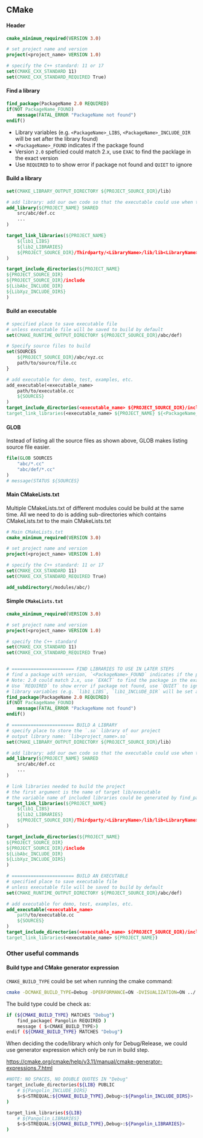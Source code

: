 
## CMake
#### Header
```cmake
cmake_minimum_required(VERSION 3.0)

# set project name and version
project(<project_name> VERSION 1.0)

# specify the C++ standard: 11 or 17
set(CMAKE_CXX_STANDARD 11)
set(CMAKE_CXX_STANDARD_REQUIRED True)
```

#### Find a library
```cmake
find_package(PackageName 2.0 REQUIRED)
if(NOT PackageName_FOUND)
    message(FATAL_ERROR "PackageName not found")
endif()
```
* Library variables (e.g. `<PackageName>_LIBS`, `<PackageName>_INCLUDE_DIR` will be set after the library found)
* `<PackageName>_FOUND` indicates if the package found
* Version `2.0` speficied could match 2.x, use `EXAC` to find the packlage in the exact version
* Use `REQUIRED` to to show error if package not found and `QUIET` to ignore

#### Build a library
```cmake
set(CMAKE_LIBRARY_OUTPUT_DIRECTORY ${PROJECT_SOURCE_DIR}/lib)

# add library: add our own code so that the executable could use when they are compiled
add_library(${PROJECT_NAME} SHARED
    src/abc/def.cc
    ...
)

target_link_libraries(${PROJECT_NAME}
    ${lib1_LIBS}
    ${lib2_LIBRARIES}
    ${PROJECT_SOURCE_DIR}/Thirdparty/<LibraryName>/lib/lib<LibraryName>.so
)

target_include_directories(${PROJECT_NAME}
${PROJECT_SOURCE_DIR}
${PROJECT_SOURCE_DIR}/include
${LibAbc_INCLUDE_DIR}
${LibXyz_INCLUDE_DIRS}
)

```
#### Build an executable
```cmake
# specified place to save executable file
# unless executable file will be saved to build by default
set(CMAKE_RUNTIME_OUTPUT_DIRECTORY ${PROJECT_SOURCE_DIR}/abc/def)

# Specify source files to build
set(SOURCES
    ${PROJECT_SOURCE_DIR}/abc/xyz.cc
    path/to/source/file.cc
}

# add executable for demo, test, examples, etc.
add_executable(<executable_name>
    path/to/executable.cc
    ${SOURCES}
)
target_include_directories(<executable_name> ${PROJECT_SOURCE_DIR}/include)
target_link_libraries(<executable_name> ${PROJECT_NAME} ${<PackageName_LIBS>})
```
#### GLOB
Instead of listing all the source files as shown above, GLOB makes listing source file easier.
```cmake
file(GLOB SOURCES
    "abc/*.cc"
    "abc/def/*.cc"
)
# message(STATUS ${SOURCES}
```

#### Main CMakeLists.txt
Multiple CMakeLists.txt of different modules could be build at the same time. All we need to do is adding sub-directories which contains CMakeLists.txt to the main CMakeLists.txt
```cmake
# Main CMakeLists.txt
cmake_minimum_required(VERSION 3.0)

# set project name and version
project(<project_name> VERSION 1.0)

# specify the C++ standard: 11 or 17
set(CMAKE_CXX_STANDARD 11)
set(CMAKE_CXX_STANDARD_REQUIRED True)

add_subdirectory(/modules/abc/)
```

#### Simple `CMakeLists.txt`

```cmake
cmake_minimum_required(VERSION 3.0)

# set project name and version
project(<project_name> VERSION 1.0)

# specify the C++ standard
set(CMAKE_CXX_STANDARD 11)
set(CMAKE_CXX_STANDARD_REQUIRED True)


# ======================= FIND LIBRARIES TO USE IN LATER STEPS
# find a package with version, `<PackageName>_FOUND` indicates if the package found
# Note: 2.0 could match 2.x, use `EXACT` to find the package in the exact version
# Use `REQUIRED` to show error if package not found, use `QUIET` to ignore
# library variables (e.g. `lib1_LIBS`, `lib1_INCLUDE_DIR` will be set after the library found)
find_package(PackageName 2.0 REQUIRED)
if(NOT PackageName_FOUND)
    message(FATAL_ERROR "PackageName not found")
endif()

# ======================= BUILD A LIBRARY
# specify place to store the `.so` library of our project
# output library name: `lib<project_name>.so`
set(CMAKE_LIBRARY_OUTPUT_DIRECTORY ${PROJECT_SOURCE_DIR}/lib)

# add library: add our own code so that the executable could use when they are compiled
add_library(${PROJECT_NAME} SHARED
    src/abc/def.cc
    ...
)

# link libraries needed to build the project
# the first argument is the name of target lib/executable
# the variable name of included libraries could be generated by find_package or specified if the library is included in the project
target_link_libraries(${PROJECT_NAME}
    ${lib1_LIBS}
    ${lib2_LIBRARIES}
    ${PROJECT_SOURCE_DIR}/Thirdparty/<LibraryName>/lib/lib<LibraryName>.so
)

target_include_directories(${PROJECT_NAME}
${PROJECT_SOURCE_DIR}
${PROJECT_SOURCE_DIR}/include
${LibAbc_INCLUDE_DIR}
${LibXyz_INCLUDE_DIRS}
)

# ======================= BUILD AN EXECUTABLE
# specified place to save executable file
# unless executable file will be saved to build by default
set(CMAKE_RUNTIME_OUTPUT_DIRECTORY ${PROJECT_SOURCE_DIR}/abc/def)

# add executable for demo, test, examples, etc.
add_executable(<executable_name>
    path/to/executable.cc
    ${SOURCES}
)
target_include_directories(<executable_name> ${PROJECT_SOURCE_DIR}/include)
target_link_libraries(<executable_name> ${PROJECT_NAME})

```

### Other useful commands
#### Build type and CMake generator expression
`CMAKE_BUILD_TYPE` could be set when running the cmake command:
```bash
cmake -DCMAKE_BUILD_TYPE=Debug -DPERFORMANCE=ON -DVISUALIZATION=ON ../ 
```
The build type could be check as:
```bash
if (${CMAKE_BUILD_TYPE} MATCHES "Debug")
    find_package( Pangolin REQUIRED )
    message ( $<CMAKE_BUILD_TYPE>)
endif (${CMAKE_BUILD_TYPE} MATCHES "Debug")
```

When deciding the code/library which only for Debug/Release, we could use generator expression which only be run in build step.

https://cmake.org/cmake/help/v3.11/manual/cmake-generator-expressions.7.html

```bash
#NOTE: NO SPACES, NO DOUBLE QUOTES IN "Debug"
target_include_directories(${LIB} PUBLIC
    # ${Pangolin_INCLUDE_DIRS}
    $<$<STREQUAL:${CMAKE_BUILD_TYPE},Debug>:${Pangolin_INCLUDE_DIRS}>
)

target_link_libraries(${LIB}
    # ${Pangolin_LIBRARIES}
    $<$<STREQUAL:${CMAKE_BUILD_TYPE},Debug>:${Pangolin_LIBRARIES}>
)

```




